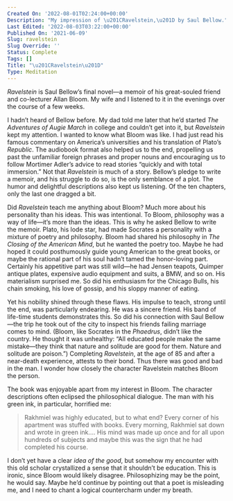 ```yaml
---
Created On: '2022-08-01T02:24:00+00:00'
Description: "My impression of \u201CRavelstein,\u201D by Saul Bellow."
Last Edited: '2022-08-03T03:22:00+00:00'
Published On: '2021-06-09'
Slug: ravelstein
Slug Override: ''
Status: Complete
Tags: []
Title: "\u201CRavelstein\u201D"
Type: Meditation
---
```

<p><em>Ravelstein</em> is Saul Bellow’s final novel—a memoir of his great-souled friend and co-lecturer Allan Bloom. My wife and I listened to it in the evenings over the course of a few weeks.</p>
<p>I hadn’t heard of Bellow before. My dad told me later that he’d started <em>The Adventures of Augie March</em> in college and couldn’t get into it, but <em>Ravelstein</em> kept my attention. I wanted to know what Bloom was like. I had just read his famous commentary on America’s universities and his translation of Plato’s <em>Republic</em>. The audiobook format also helped us to the end, propelling us past the unfamiliar foreign phrases and proper nouns and encouraging us to follow Mortimer Adler’s advice to read stories “quickly and with total immersion.” Not that <em>Ravelstein</em> is much of a story. Bellow’s pledge to write a memoir, and his struggle to do so, is the only semblance of a plot. The humor and delightful descriptions also kept us listening. Of the ten chapters, only the last one dragged a bit.</p>
<p>Did <em>Ravelstein</em> teach me anything about Bloom? Much more about his personality than his ideas. This was intentional. To Bloom, philosophy was a way of life—it’s more than the ideas. This is why he asked Bellow to write the memoir. Plato, his lode star, had made Socrates a personality with a mixture of poetry and philosophy. Bloom had shared his philosophy in <em>The Closing of the American Mind</em>, but he wanted the poetry too. Maybe he had hoped it could posthumously guide young American to the great books, or maybe the rational part of his soul hadn’t tamed the honor-loving part. Certainly his appetitive part was still wild—he had Jensen teapots, Quimper antique plates, expensive audio equipment and suits, a BMW, and so on. His materialism surprised me. So did his enthusiasm for the Chicago Bulls, his chain smoking, his love of gossip, and his sloppy manner of eating.</p>
<p>Yet his nobility shined through these flaws. His impulse to teach, strong until the end, was particularly endearing. He was a sincere friend. His band of life-time students demonstrates this. So did his connection with Saul Bellow—the trip he took out of the city to inspect his friends failing marriage comes to mind. (Bloom, like Socrates in the <em>Phaedrus</em>, didn’t like the country. He thought it was unhealthy: “All educated people make the same mistake—they think that nature and solitude are good for them. Nature and solitude are poison.”) Completing <em>Ravelstein</em>, at the age of 85 and after a near-death experience, attests to their bond. Thus there was good and bad in the man. I wonder how closely the character Ravelstein matches Bloom the person.</p>
<p>The book was enjoyable apart from my interest in Bloom. The character descriptions often eclipsed the philosophical dialogue. The man with his green ink, in particular, horrified me:</p>
<blockquote><p>
Rakhmiel was highly educated, but to what end? Every corner of his
apartment was stuffed with books. Every morning, Rakhmiel sat down and
wrote in green ink…. His mind was made up once and for all upon hundreds
of subjects and maybe this was the sign that he had completed his
course.
</p></blockquote>

<p>I don’t yet have a clear <em>idea of the good</em>, but somehow my encounter with this old scholar crystallized a sense that it shouldn’t be education. This is ironic, since Bloom would likely disagree. Philosophizing may be the point, he would say. Maybe he’d continue by pointing out that a poet is misleading me, and I need to chant a logical countercharm under my breath.</p>
